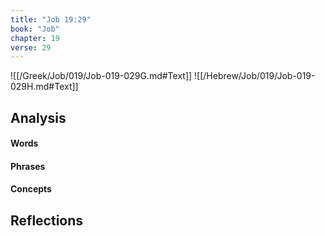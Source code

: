 ```yaml
---
title: "Job 19:29"
book: "Job"
chapter: 19
verse: 29
---
```

![[/Greek/Job/019/Job-019-029G.md#Text]]
![[/Hebrew/Job/019/Job-019-029H.md#Text]]

## Analysis

#### Words

#### Phrases

#### Concepts

## Reflections
